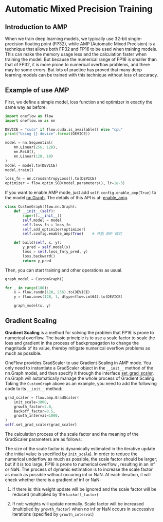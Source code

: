#  Automatic Mixed Precision Training

## Introduction to AMP 

When we train deep learning models, we typically use 32-bit single-precision floating point (FP32), while AMP (Automatic Mixed Precision) is a technique that allows both FP32 and FP16 to be used when training models. This can make the memory usage less and the calculation faster when training the model. But because the numerical range of FP16 is smaller than that of FP32, it is more prone to numerical overflow problems, and there may be some errors. But lots of practice has proved that many deep learning models can be trained with this technique without loss of accuracy.

##  Example of use AMP

First, we define a simple model, loss function and optimizer in exactly the same way as before.

```python
import oneflow as flow
import oneflow.nn as nn

DEVICE = "cuda" if flow.cuda.is_available() else "cpu"
print("Using {} device".format(DEVICE))

model = nn.Sequential(
    nn.Linear(256, 128), 
    nn.ReLU(),
    nn.Linear(128, 10)
)
model = model.to(DEVICE)
model.train()

loss_fn = nn.CrossEntropyLoss().to(DEVICE)
optimizer = flow.optim.SGD(model.parameters(), lr=1e-3)
```

If you want to enable AMP mode, just add `self.config.enable_amp(True)` to the model [nn.Graph](../basics/08_nn_graph.md). The details of this API is at: [enable_amp](https://oneflow.readthedocs.io/en/master/graph.html#oneflow.nn.graph.graph_config.GraphConfig.enable_amp).

```python
class CustomGraph(flow.nn.Graph):
    def __init__(self):
        super().__init__()
        self.model = model
        self.loss_fn = loss_fn
        self.add_optimizer(optimizer)
        self.config.enable_amp(True)    # 开启 AMP 模式

    def build(self, x, y):
        y_pred = self.model(x)
        loss = self.loss_fn(y_pred, y)
        loss.backward()
        return y_pred
```

Then, you can start training and other operations as usual.

```python
graph_model = CustomGraph()

for _ in range(100):
    x = flow.randn(128, 256).to(DEVICE)
    y = flow.ones(128, 1, dtype=flow.int64).to(DEVICE)

    graph_model(x, y)
```

## Gradient Scaling

**Gradient Scaling** is a method for solving the problem that FP16 is prone to numerical overflow. The basic principle is to use a scale factor to scale the loss and gradient in the process of backpropagation to change the magnitude of its value, thereby mitigate numerical overflow problems as much as possible.

OneFlow provides GradScaler to use Gradient Scaling in AMP mode. You only need to instantiate a GradScaler object in the `__init__` method of the nn.Graph model, and then specify it through the interface [set_grad_scaler](https://oneflow.readthedocs.io/en/master/graph.html#oneflow.nn.Graph.set_grad_scaler). nn.Graph will automatically manage the whole process of Gradient Scaling. Taking the `CustomGraph` above as an example, you need to add the following code to its `__init__` method:

```python
grad_scaler = flow.amp.GradScaler(
    init_scale=3000,
    growth_factor=2.0,
    backoff_factor=0.5,
    growth_interval=1000,
)
self.set_grad_scaler(grad_scaler)
```

The calculation process of the scale factor and the meaning of the GradScaler parameters are as follows:

The size of the scale factor is dynamically estimated in the iterative update (the initial value is specified by `init_scale`). In order to reduce the numerical underflow as much as possible, the scale factor should be larger; but if it is too large, FP16 is prone to numerical overflow , resulting in an inf or NaN. The process of dynamic estimation is to increase the scale factor as much as possible without occuring inf or NaN. At each iteration, it will check whether there is a gradient of inf or NaN:

1. If there is: this weight update will be ignored and the scale factor will be reduced (multiplied by the `backoff_factor`)

2. If not: weights will update normally. Scale factor will be increased (multiplied by `growth_factor`) when no inf or NaN occurs in successive iterations (specified by `growth_interval`)
